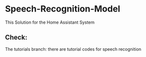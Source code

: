 # Speech-Recognition-Model
This Solution for the Home Assistant System

## Check:
The tutorials branch: there are tutorial codes for speech recognition

